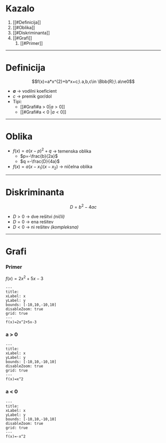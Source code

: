 # Kazalo
1. [[#Definicija]]
2. [[#Oblika]]
3. [[#Diskriminanta]]
4. [[#Grafi]]
	1. [[#Primer]]
---
# Definicija
$$f(x)=a*x^{2}+b*x+c;\ a,b,c\in \Bbb{R};\ a\ne0$$
- **$a$** -> vodilni koeficient
- $c$ -> premik gor/dol
- Tipi: 
	- [[#Grafi#a > 0|$a > 0$]] 
	- [[#Grafi#a < 0 |$a < 0$]]
- ---
# Oblika
- $f(x)=a(x-p)^2+q$ -> temenska oblika
	- $p=-\frac{b}{2a}$
	- $q =-\frac{D}{4a}$
- $f(x)=a(x-x_{1})(x-x_{2})$ -> ničelna oblika
---
# Diskriminanta
$$D = b^{2}-4ac$$
- $D > 0$ -> dve rešitvi *(ničli)*
- $D = 0$ -> ena rešitev
- $D < 0$ -> ni rešitev *(kompleksna)*
---
# Grafi
### Primer
$f(x)=2x^{2}+5x-3$
```functionplot
---
title: 
xLabel: x
yLabel: y
bounds: [-10,10,-10,10]
disableZoom: true
grid: true
---
f(x)=2x^2+5x-3
```

### a > 0
```functionplot
---
title:
xLabel: x
yLabel: y
bounds: [-10,10,-10,10]
disableZoom: true
grid: true
---
f(x)=x^2
```
### a < 0
```functionplot
---
title: 
xLabel: x
yLabel: y
bounds: [-10,10,-10,10]
disableZoom: true
grid: true
---
f(x)=-x^2
```